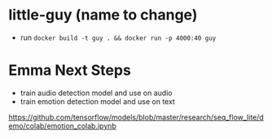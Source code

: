# little-guy (name to change)

* run `docker build -t guy . && docker run -p 4000:40 guy`

# Emma Next Steps
 * train audio detection model and use on audio
 * train emotion detection model and use on text



 https://github.com/tensorflow/models/blob/master/research/seq_flow_lite/demo/colab/emotion_colab.ipynb

 
 